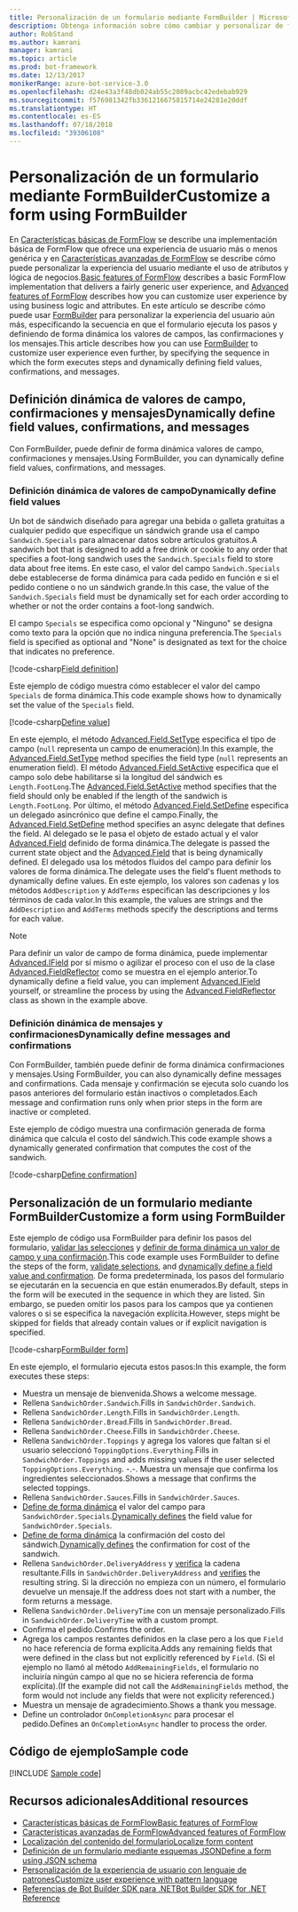 ```yaml
---
title: Personalización de un formulario mediante FormBuilder | Microsoft Docs
description: Obtenga información sobre cómo cambiar y personalizar de forma dinámica el flujo y el contenido de las conversaciones con FormBuilder para Bot Builder SDK para .NET.
author: RobStand
ms.author: kamrani
manager: kamrani
ms.topic: article
ms.prod: bot-framework
ms.date: 12/13/2017
monikerRange: azure-bot-service-3.0
ms.openlocfilehash: d24e43a3f48db024ab55c2089acbc42edebab929
ms.sourcegitcommit: f576981342fb3361216675815714e24281e20ddf
ms.translationtype: HT
ms.contentlocale: es-ES
ms.lasthandoff: 07/18/2018
ms.locfileid: "39306108"
---
```

# <a name="customize-a-form-using-formbuilder"></a><span data-ttu-id="1a33e-103">Personalización de un formulario mediante FormBuilder</span><span class="sxs-lookup"><span data-stu-id="1a33e-103">Customize a form using FormBuilder</span></span>

<span data-ttu-id="1a33e-104">En [Características básicas de FormFlow](bot-builder-dotnet-formflow.md) se describe una implementación básica de FormFlow que ofrece una experiencia de usuario más o menos genérica y en [Características avanzadas de FormFlow](bot-builder-dotnet-formflow-advanced.md) se describe cómo puede personalizar la experiencia del usuario mediante el uso de atributos y lógica de negocios.</span><span class="sxs-lookup"><span data-stu-id="1a33e-104">[Basic features of FormFlow](bot-builder-dotnet-formflow.md) describes a basic FormFlow implementation that delivers a fairly generic user experience, and [Advanced features of FormFlow](bot-builder-dotnet-formflow-advanced.md) describes how you can customize user experience by using business logic and attributes.</span></span> <span data-ttu-id="1a33e-105">En este artículo se describe cómo puede usar [FormBuilder][formBuilder] para personalizar la experiencia del usuario aún más, especificando la secuencia en que el formulario ejecuta los pasos y definiendo de forma dinámica los valores de campos, las confirmaciones y los mensajes.</span><span class="sxs-lookup"><span data-stu-id="1a33e-105">This article describes how you can use [FormBuilder][formBuilder] to customize user experience even further, by specifying the sequence in which the form executes steps and dynamically defining field values, confirmations, and messages.</span></span> 

## <a name="dynamically-define-field-values-confirmations-and-messages"></a><span data-ttu-id="1a33e-106">Definición dinámica de valores de campo, confirmaciones y mensajes</span><span class="sxs-lookup"><span data-stu-id="1a33e-106">Dynamically define field values, confirmations, and messages</span></span>

<span data-ttu-id="1a33e-107">Con FormBuilder, puede definir de forma dinámica valores de campo, confirmaciones y mensajes.</span><span class="sxs-lookup"><span data-stu-id="1a33e-107">Using FormBuilder, you can dynamically define field values, confirmations, and messages.</span></span>

### <a name="dynamically-define-field-values"></a><span data-ttu-id="1a33e-108">Definición dinámica de valores de campo</span><span class="sxs-lookup"><span data-stu-id="1a33e-108">Dynamically define field values</span></span> 

<span data-ttu-id="1a33e-109">Un bot de sándwich diseñado para agregar una bebida o galleta gratuitas a cualquier pedido que especifique un sándwich grande usa el campo `Sandwich.Specials` para almacenar datos sobre artículos gratuitos.</span><span class="sxs-lookup"><span data-stu-id="1a33e-109">A sandwich bot that is designed to add a free drink or cookie to any order that specifies a foot-long sandwich uses the `Sandwich.Specials` field to store data about free items.</span></span> <span data-ttu-id="1a33e-110">En este caso, el valor del campo `Sandwich.Specials` debe establecerse de forma dinámica para cada pedido en función e si el pedido contiene o no un sándwich grande.</span><span class="sxs-lookup"><span data-stu-id="1a33e-110">In this case, the value of the `Sandwich.Specials` field must be dynamically set for each order according to whether or not the order contains a foot-long sandwich.</span></span> 

<span data-ttu-id="1a33e-111">El campo `Specials` se especifica como opcional y "Ninguno" se designa como texto para la opción que no indica ninguna preferencia.</span><span class="sxs-lookup"><span data-stu-id="1a33e-111">The `Specials` field is specified as optional and "None" is designated as text for the choice that indicates no preference.</span></span>

[!code-csharp[Field definition](../includes/code/dotnet-formflow-formbuilder.cs#fieldDefinition)]

<span data-ttu-id="1a33e-112">Este ejemplo de código muestra cómo establecer el valor del campo `Specials` de forma dinámica.</span><span class="sxs-lookup"><span data-stu-id="1a33e-112">This code example shows how to dynamically set the value of the `Specials` field.</span></span> 

[!code-csharp[Define value](../includes/code/dotnet-formflow-formbuilder.cs#defineValue)]

<span data-ttu-id="1a33e-113">En este ejemplo, el método [Advanced.Field.SetType][setType] especifica el tipo de campo (`null` representa un campo de enumeración).</span><span class="sxs-lookup"><span data-stu-id="1a33e-113">In this example, the [Advanced.Field.SetType][setType] method specifies the field type (`null` represents an enumeration field).</span></span> <span data-ttu-id="1a33e-114">El método [Advanced.Field.SetActive][setActive] especifica que el campo solo debe habilitarse si la longitud del sándwich es `Length.FootLong`.</span><span class="sxs-lookup"><span data-stu-id="1a33e-114">The [Advanced.Field.SetActive][setActive] method specifies that the field should only be enabled if the length of the sandwich is `Length.FootLong`.</span></span> <span data-ttu-id="1a33e-115">Por último, el método [Advanced.Field.SetDefine][setDefine] especifica un delegado asincrónico que define el campo.</span><span class="sxs-lookup"><span data-stu-id="1a33e-115">Finally, the [Advanced.Field.SetDefine][setDefine] method specifies an async delegate that defines the field.</span></span> <span data-ttu-id="1a33e-116">Al delegado se le pasa el objeto de estado actual y el valor [Advanced.Field][field] definido de forma dinámica.</span><span class="sxs-lookup"><span data-stu-id="1a33e-116">The delegate is passed the current state object and the [Advanced.Field][field] that is being dynamically defined.</span></span> <span data-ttu-id="1a33e-117">El delegado usa los métodos fluidos del campo para definir los valores de forma dinámica.</span><span class="sxs-lookup"><span data-stu-id="1a33e-117">The delegate uses the field's fluent methods to dynamically define values.</span></span> <span data-ttu-id="1a33e-118">En este ejemplo, los valores son cadenas y los métodos `AddDescription` y `AddTerms` especifican las descripciones y los términos de cada valor.</span><span class="sxs-lookup"><span data-stu-id="1a33e-118">In this example, the values are strings and the `AddDescription` and `AddTerms` methods specify the descriptions and terms for each value.</span></span>

> [!NOTE]
> <span data-ttu-id="1a33e-119">Para definir un valor de campo de forma dinámica, puede implementar [Advanced.IField][iField] por sí mismo o agilizar el proceso con el uso de la clase [Advanced.FieldReflector][FieldReflector] como se muestra en el ejemplo anterior.</span><span class="sxs-lookup"><span data-stu-id="1a33e-119">To dynamically define a field value, you can implement [Advanced.IField][iField] yourself, or streamline the process by using the [Advanced.FieldReflector][FieldReflector] class as shown in the example above.</span></span> 

### <a name="dynamically-define-messages-and-confirmations"></a><span data-ttu-id="1a33e-120">Definición dinámica de mensajes y confirmaciones</span><span class="sxs-lookup"><span data-stu-id="1a33e-120">Dynamically define messages and confirmations</span></span>

<span data-ttu-id="1a33e-121">Con FormBuilder, también puede definir de forma dinámica confirmaciones y mensajes.</span><span class="sxs-lookup"><span data-stu-id="1a33e-121">Using FormBuilder, you can also dynamically define messages and confirmations.</span></span> <span data-ttu-id="1a33e-122">Cada mensaje y confirmación se ejecuta solo cuando los pasos anteriores del formulario están inactivos o completados.</span><span class="sxs-lookup"><span data-stu-id="1a33e-122">Each message and confirmation runs only when prior steps in the form are inactive or completed.</span></span> 

<span data-ttu-id="1a33e-123">Este ejemplo de código muestra una confirmación generada de forma dinámica que calcula el costo del sándwich.</span><span class="sxs-lookup"><span data-stu-id="1a33e-123">This code example shows a dynamically generated confirmation that computes the cost of the sandwich.</span></span> 

[!code-csharp[Define confirmation](../includes/code/dotnet-formflow-formbuilder.cs#defineConfirmation)]

## <a name="customize-a-form-using-formbuilder"></a><span data-ttu-id="1a33e-124">Personalización de un formulario mediante FormBuilder</span><span class="sxs-lookup"><span data-stu-id="1a33e-124">Customize a form using FormBuilder</span></span>

<span data-ttu-id="1a33e-125">Este ejemplo de código usa FormBuilder para definir los pasos del formulario, [validar las selecciones](bot-builder-dotnet-formflow-advanced.md#add-business-logic) y [definir de forma dinámica un valor de campo y una confirmación](#dynamically-define-field-values-confirmations-and-messages).</span><span class="sxs-lookup"><span data-stu-id="1a33e-125">This code example uses FormBuilder to define the steps of the form, [validate selections](bot-builder-dotnet-formflow-advanced.md#add-business-logic), and [dynamically define a field value and confirmation](#dynamically-define-field-values-confirmations-and-messages).</span></span> <span data-ttu-id="1a33e-126">De forma predeterminada, los pasos del formulario se ejecutarán en la secuencia en que están enumerados.</span><span class="sxs-lookup"><span data-stu-id="1a33e-126">By default, steps in the form will be executed in the sequence in which they are listed.</span></span> <span data-ttu-id="1a33e-127">Sin embargo, se pueden omitir los pasos para los campos que ya contienen valores o si se especifica la navegación explícita.</span><span class="sxs-lookup"><span data-stu-id="1a33e-127">However, steps might be skipped for fields that already contain values or if explicit navigation is specified.</span></span> 

[!code-csharp[FormBuilder form](../includes/code/dotnet-formflow-formbuilder.cs#formBuilderForm)]

<span data-ttu-id="1a33e-128">En este ejemplo, el formulario ejecuta estos pasos:</span><span class="sxs-lookup"><span data-stu-id="1a33e-128">In this example, the form executes these steps:</span></span>

- <span data-ttu-id="1a33e-129">Muestra un mensaje de bienvenida.</span><span class="sxs-lookup"><span data-stu-id="1a33e-129">Shows a welcome message.</span></span> 
- <span data-ttu-id="1a33e-130">Rellena `SandwichOrder.Sandwich`.</span><span class="sxs-lookup"><span data-stu-id="1a33e-130">Fills in `SandwichOrder.Sandwich`.</span></span> 
- <span data-ttu-id="1a33e-131">Rellena `SandwichOrder.Length`.</span><span class="sxs-lookup"><span data-stu-id="1a33e-131">Fills in `SandwichOrder.Length`.</span></span> 
- <span data-ttu-id="1a33e-132">Rellena `SandwichOrder.Bread`.</span><span class="sxs-lookup"><span data-stu-id="1a33e-132">Fills in `SandwichOrder.Bread`.</span></span> 
- <span data-ttu-id="1a33e-133">Rellena `SandwichOrder.Cheese`.</span><span class="sxs-lookup"><span data-stu-id="1a33e-133">Fills in `SandwichOrder.Cheese`.</span></span> 
- <span data-ttu-id="1a33e-134">Rellena `SandwichOrder.Toppings` y agrega los valores que faltan si el usuario seleccionó `ToppingOptions.Everything`.</span><span class="sxs-lookup"><span data-stu-id="1a33e-134">Fills in `SandwichOrder.Toppings` and adds missing values if the user selected `ToppingOptions.Everything`.</span></span> <span data-ttu-id="1a33e-135">-.</span><span class="sxs-lookup"><span data-stu-id="1a33e-135">-.</span></span> <span data-ttu-id="1a33e-136">Muestra un mensaje que confirma los ingredientes seleccionados.</span><span class="sxs-lookup"><span data-stu-id="1a33e-136">Shows a message that confirms the selected toppings.</span></span> 
- <span data-ttu-id="1a33e-137">Rellena `SandwichOrder.Sauces`.</span><span class="sxs-lookup"><span data-stu-id="1a33e-137">Fills in `SandwichOrder.Sauces`.</span></span> 
- <span data-ttu-id="1a33e-138">[Define de forma dinámica](#dynamically-define-field-values) el valor del campo para `SandwichOrder.Specials`.</span><span class="sxs-lookup"><span data-stu-id="1a33e-138">[Dynamically defines](#dynamically-define-field-values) the field value for `SandwichOrder.Specials`.</span></span> 
- <span data-ttu-id="1a33e-139">[Define de forma dinámica](#dynamically-define-messages-and-confirmations) la confirmación del costo del sándwich.</span><span class="sxs-lookup"><span data-stu-id="1a33e-139">[Dynamically defines](#dynamically-define-messages-and-confirmations) the confirmation for cost of the sandwich.</span></span> 
- <span data-ttu-id="1a33e-140">Rellena `SandwichOrder.DeliveryAddress` y [verifica](bot-builder-dotnet-formflow-advanced.md#add-business-logic) la cadena resultante.</span><span class="sxs-lookup"><span data-stu-id="1a33e-140">Fills in `SandwichOrder.DeliveryAddress` and [verifies](bot-builder-dotnet-formflow-advanced.md#add-business-logic) the resulting string.</span></span> <span data-ttu-id="1a33e-141">Si la dirección no empieza con un número, el formulario devuelve un mensaje.</span><span class="sxs-lookup"><span data-stu-id="1a33e-141">If the address does not start with a number, the form returns a message.</span></span> 
- <span data-ttu-id="1a33e-142">Rellena `SandwichOrder.DeliveryTime` con un mensaje personalizado.</span><span class="sxs-lookup"><span data-stu-id="1a33e-142">Fills in `SandwichOrder.DeliveryTime` with a custom prompt.</span></span> 
- <span data-ttu-id="1a33e-143">Confirma el pedido.</span><span class="sxs-lookup"><span data-stu-id="1a33e-143">Confirms the order.</span></span> 
- <span data-ttu-id="1a33e-144">Agrega los campos restantes definidos en la clase pero a los que `Field` no hace referencia de forma explícita.</span><span class="sxs-lookup"><span data-stu-id="1a33e-144">Adds any remaining fields that were defined in the class but not explicitly referenced by `Field`.</span></span> <span data-ttu-id="1a33e-145">(Si el ejemplo no llamó al método `AddRemainingFields`, el formulario no incluiría ningún campo al que no se hiciera referencia de forma explícita).</span><span class="sxs-lookup"><span data-stu-id="1a33e-145">(If the example did not call the `AddRemainingFields` method, the form would not include any fields that were not explicity referenced.)</span></span> 
- <span data-ttu-id="1a33e-146">Muestra un mensaje de agradecimiento.</span><span class="sxs-lookup"><span data-stu-id="1a33e-146">Shows a thank you message.</span></span> 
- <span data-ttu-id="1a33e-147">Define un controlador `OnCompletionAsync` para procesar el pedido.</span><span class="sxs-lookup"><span data-stu-id="1a33e-147">Defines an `OnCompletionAsync` handler to process the order.</span></span> 

## <a name="sample-code"></a><span data-ttu-id="1a33e-148">Código de ejemplo</span><span class="sxs-lookup"><span data-stu-id="1a33e-148">Sample code</span></span>

[!INCLUDE [Sample code](../includes/snippet-dotnet-formflow-samples.md)]

## <a name="additional-resources"></a><span data-ttu-id="1a33e-149">Recursos adicionales</span><span class="sxs-lookup"><span data-stu-id="1a33e-149">Additional resources</span></span>

- [<span data-ttu-id="1a33e-150">Características básicas de FormFlow</span><span class="sxs-lookup"><span data-stu-id="1a33e-150">Basic features of FormFlow</span></span>](bot-builder-dotnet-formflow.md)
- [<span data-ttu-id="1a33e-151">Características avanzadas de FormFlow</span><span class="sxs-lookup"><span data-stu-id="1a33e-151">Advanced features of FormFlow</span></span>](bot-builder-dotnet-formflow-advanced.md)
- [<span data-ttu-id="1a33e-152">Localización del contenido del formulario</span><span class="sxs-lookup"><span data-stu-id="1a33e-152">Localize form content</span></span>](bot-builder-dotnet-formflow-localize.md)
- [<span data-ttu-id="1a33e-153">Definición de un formulario mediante esquemas JSON</span><span class="sxs-lookup"><span data-stu-id="1a33e-153">Define a form using JSON schema</span></span>](bot-builder-dotnet-formflow-json-schema.md)
- [<span data-ttu-id="1a33e-154">Personalización de la experiencia de usuario con lenguaje de patrones</span><span class="sxs-lookup"><span data-stu-id="1a33e-154">Customize user experience with pattern language</span></span>](bot-builder-dotnet-formflow-pattern-language.md)
- <span data-ttu-id="1a33e-155"><a href="/dotnet/api/?view=botbuilder-3.11.0" target="_blank">Referencias de Bot Builder SDK para .NET</a></span><span class="sxs-lookup"><span data-stu-id="1a33e-155"><a href="/dotnet/api/?view=botbuilder-3.11.0" target="_blank">Bot Builder SDK for .NET Reference</a></span></span>

[formBuilder]: /dotnet/api/microsoft.bot.builder.formflow.formbuilder-1

[setType]: /dotnet/api/microsoft.bot.builder.formflow.advanced.field-1.settype

[setActive]: /dotnet/api/microsoft.bot.builder.formflow.advanced.field-1.setactive

[setDefine]: /dotnet/api/microsoft.bot.builder.formflow.advanced.field-1.setdefine

[field]: /dotnet/api/microsoft.bot.builder.formflow.advanced.field-1

[iField]: /dotnet/api/microsoft.bot.builder.formflow.advanced.ifield-1

[FieldReflector]: /dotnet/api/microsoft.bot.builder.formflow.advanced.fieldreflector-1
